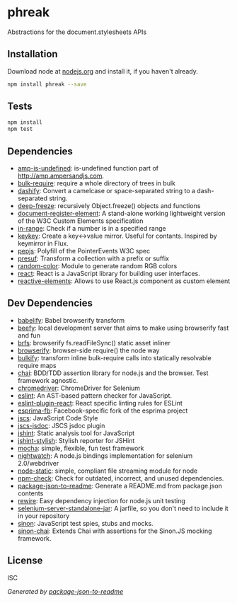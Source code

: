 # phreak 

Abstractions for the document.stylesheets APIs

## Installation

Download node at [nodejs.org](http://nodejs.org) and install it, if you haven't already.

```sh
npm install phreak --save
```


## Tests

```sh
npm install
npm test
```

## Dependencies

- [amp-is-undefined](https://github.com/ampersandjs/amp): is-undefined function part of http://amp.ampersandjs.com.
- [bulk-require](https://github.com/substack/bulk-require): require a whole directory of trees in bulk
- [dashify](https://github.com/jonschlinkert/dashify): Convert a camelcase or space-separated string to a dash-separated string.
- [deep-freeze](https://github.com/substack/deep-freeze): recursively Object.freeze() objects and functions
- [document-register-element](https://github.com/WebReflection/document-register-element): A stand-alone working lightweight version of the W3C Custom Elements specification
- [in-range](https://github.com/sindresorhus/in-range): Check if a number is in a specified range
- [keykey](https://github.com/git+https:/): Create a key&lt;-&gt;value mirror. Useful for contants. Inspired by keymirror in Flux.
- [pepjs](https://github.com/jquery/PEP): Polyfill of the PointerEvents W3C spec
- [presuf](https://github.com/git+https:/): Transform a collection with a prefix or suffix
- [random-color](https://github.com/azer/random-color): Module to generate random RGB colors
- [react](https://github.com/git+https:/): React is a JavaScript library for building user interfaces.
- [reactive-elements](https://github.com/git+https:/): Allows to use React.js component as custom element

## Dev Dependencies

- [babelify](https://github.com/git+https:/): Babel browserify transform
- [beefy](https://github.com/chrisdickinson/beefy): local development server that aims to make using browserify fast and fun
- [brfs](https://github.com/substack/brfs): browserify fs.readFileSync() static asset inliner
- [browserify](https://github.com/substack/node-browserify): browser-side require() the node way
- [bulkify](https://github.com/substack/bulkify): transform inline bulk-require calls into statically resolvable require maps
- [chai](https://github.com/git+https:/): BDD/TDD assertion library for node.js and the browser. Test framework agnostic.
- [chromedriver](https://github.com/giggio/node-chromedriver): ChromeDriver for Selenium
- [eslint](https://github.com/git+https:/): An AST-based pattern checker for JavaScript.
- [eslint-plugin-react](https://github.com/git+https:/): React specific linting rules for ESLint
- [esprima-fb](https://github.com/facebook/esprima): Facebook-specific fork of the esprima project
- [jscs](https://github.com/git+https:/): JavaScript Code Style
- [jscs-jsdoc](https://github.com/git+https:/): JSCS jsdoc plugin
- [jshint](https://github.com/git+https:/): Static analysis tool for JavaScript
- [jshint-stylish](https://github.com/sindresorhus/jshint-stylish): Stylish reporter for JSHint
- [mocha](https://github.com/mochajs/mocha): simple, flexible, fun test framework
- [nightwatch](https://github.com/nightwatchjs/nightwatch): A node.js bindings implementation for selenium 2.0/webdriver
- [node-static](https://github.com/cloudhead/node-static): simple, compliant file streaming module for node
- [npm-check](https://github.com/git+https:/): Check for outdated, incorrect, and unused dependencies.
- [package-json-to-readme](https://github.com/git+https:/): Generate a README.md from package.json contents
- [rewire](https://github.com/jhnns/rewire): Easy dependency injection for node.js unit testing
- [selenium-server-standalone-jar](https://github.com/adamhooper/selenium-server-standalone-jar): A jarfile, so you don&#39;t need to include it in your repository
- [sinon](https://github.com/cjohansen/Sinon.JS): JavaScript test spies, stubs and mocks.
- [sinon-chai](https://github.com/git+https:/): Extends Chai with assertions for the Sinon.JS mocking framework.


## License

ISC

_Generated by [package-json-to-readme](https://github.com/zeke/package-json-to-readme)_
